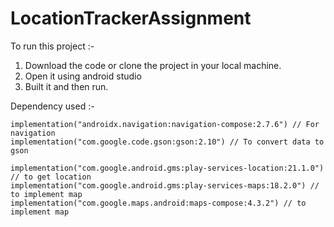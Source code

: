 # LocationTrackerAssignment

To run this project :-
1. Download the code or clone the project in your local machine.
2. Open it using android studio
3. Built it and then run.

Dependency used :-

    implementation("androidx.navigation:navigation-compose:2.7.6") // For navigation
    implementation("com.google.code.gson:gson:2.10") // To convert data to gson 

    implementation("com.google.android.gms:play-services-location:21.1.0") // to get location
    implementation("com.google.android.gms:play-services-maps:18.2.0") // to implement map
    implementation("com.google.maps.android:maps-compose:4.3.2") // to implement map
